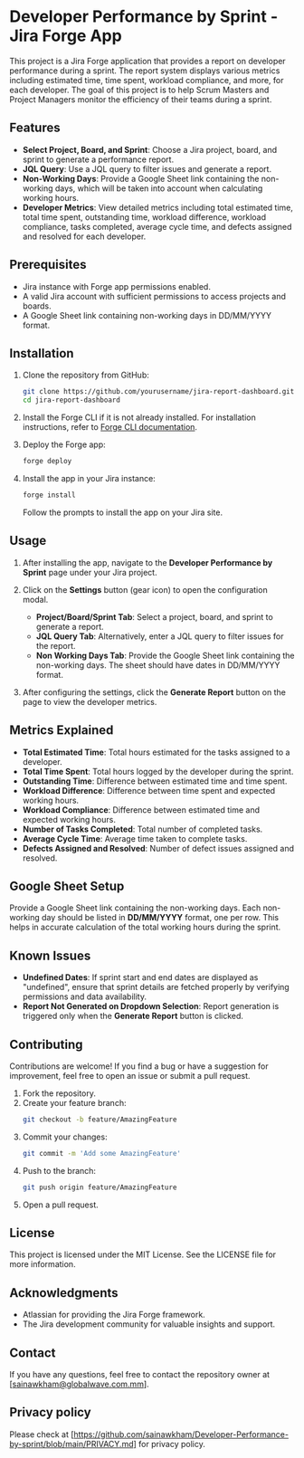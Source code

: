 # Developer Performance by Sprint - Jira Forge App

This project is a Jira Forge application that provides a report on developer performance during a sprint. The report system displays various metrics including estimated time, time spent, workload compliance, and more, for each developer. The goal of this project is to help Scrum Masters and Project Managers monitor the efficiency of their teams during a sprint.

## Features
- **Select Project, Board, and Sprint**: Choose a Jira project, board, and sprint to generate a performance report.
- **JQL Query**: Use a JQL query to filter issues and generate a report.
- **Non-Working Days**: Provide a Google Sheet link containing the non-working days, which will be taken into account when calculating working hours.
- **Developer Metrics**: View detailed metrics including total estimated time, total time spent, outstanding time, workload difference, workload compliance, tasks completed, average cycle time, and defects assigned and resolved for each developer.

## Prerequisites
- Jira instance with Forge app permissions enabled.
- A valid Jira account with sufficient permissions to access projects and boards.
- A Google Sheet link containing non-working days in DD/MM/YYYY format.

## Installation
1. Clone the repository from GitHub:
   ```sh
   git clone https://github.com/yourusername/jira-report-dashboard.git
   cd jira-report-dashboard
   ```

2. Install the Forge CLI if it is not already installed. For installation instructions, refer to [Forge CLI documentation](https://developer.atlassian.com/platform/forge/cli/).

3. Deploy the Forge app:
   ```sh
   forge deploy
   ```

4. Install the app in your Jira instance:
   ```sh
   forge install
   ```
   Follow the prompts to install the app on your Jira site.

## Usage
1. After installing the app, navigate to the **Developer Performance by Sprint** page under your Jira project.

2. Click on the **Settings** button (gear icon) to open the configuration modal.
   - **Project/Board/Sprint Tab**: Select a project, board, and sprint to generate a report.
   - **JQL Query Tab**: Alternatively, enter a JQL query to filter issues for the report.
   - **Non Working Days Tab**: Provide the Google Sheet link containing the non-working days. The sheet should have dates in DD/MM/YYYY format.

3. After configuring the settings, click the **Generate Report** button on the page to view the developer metrics.

## Metrics Explained
- **Total Estimated Time**: Total hours estimated for the tasks assigned to a developer.
- **Total Time Spent**: Total hours logged by the developer during the sprint.
- **Outstanding Time**: Difference between estimated time and time spent.
- **Workload Difference**: Difference between time spent and expected working hours.
- **Workload Compliance**: Difference between estimated time and expected working hours.
- **Number of Tasks Completed**: Total number of completed tasks.
- **Average Cycle Time**: Average time taken to complete tasks.
- **Defects Assigned and Resolved**: Number of defect issues assigned and resolved.

## Google Sheet Setup
Provide a Google Sheet link containing the non-working days. Each non-working day should be listed in **DD/MM/YYYY** format, one per row. This helps in accurate calculation of the total working hours during the sprint.

## Known Issues
- **Undefined Dates**: If sprint start and end dates are displayed as "undefined", ensure that sprint details are fetched properly by verifying permissions and data availability.
- **Report Not Generated on Dropdown Selection**: Report generation is triggered only when the **Generate Report** button is clicked.

## Contributing
Contributions are welcome! If you find a bug or have a suggestion for improvement, feel free to open an issue or submit a pull request.

1. Fork the repository.
2. Create your feature branch:
   ```sh
   git checkout -b feature/AmazingFeature
   ```
3. Commit your changes:
   ```sh
   git commit -m 'Add some AmazingFeature'
   ```
4. Push to the branch:
   ```sh
   git push origin feature/AmazingFeature
   ```
5. Open a pull request.

## License
This project is licensed under the MIT License. See the LICENSE file for more information.

## Acknowledgments
- Atlassian for providing the Jira Forge framework.
- The Jira development community for valuable insights and support.

## Contact
If you have any questions, feel free to contact the repository owner at [sainawkham@globalwave.com.mm].

## Privacy policy
Please check at [https://github.com/sainawkham/Developer-Performance-by-sprint/blob/main/PRIVACY.md] for privacy policy.

